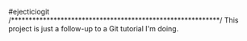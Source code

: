 #ejecticiogit
/***********************************************************/
This project is just a follow-up to a Git tutorial I'm doing.
